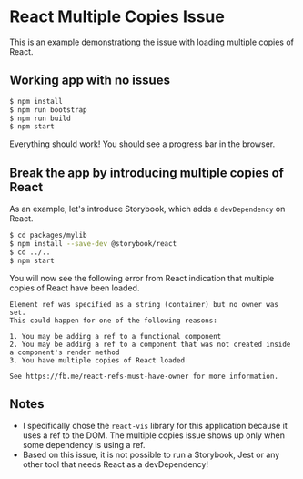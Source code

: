 React Multiple Copies Issue
===========================
This is an example demonstrationg the issue with loading multiple copies of React.

Working app with no issues
--------------------------
```bash
$ npm install
$ npm run bootstrap
$ npm run build
$ npm start
```

Everything should work! You should see a progress bar in the browser.

Break the app by introducing multiple copies of React
-----------------------------------------------------
As an example, let's introduce Storybook, which adds a `devDependency` on React.

```bash
$ cd packages/mylib
$ npm install --save-dev @storybook/react
$ cd ../..
$ npm start
```

You will now see the following error from React indication that multiple copies of React have been loaded.

```
Element ref was specified as a string (container) but no owner was set.
This could happen for one of the following reasons:

1. You may be adding a ref to a functional component
2. You may be adding a ref to a component that was not created inside a component's render method
3. You have multiple copies of React loaded

See https://fb.me/react-refs-must-have-owner for more information.
```

Notes
-----
- I specifically chose the `react-vis` library for this application because it uses a ref to the DOM. The multiple copies issue shows up only when some dependency is using a ref.
- Based on this issue, it is not possible to run a Storybook, Jest or any other tool that needs React as a devDependency!